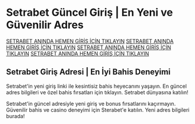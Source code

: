 <!DOCTYPE html>
<html lang="tr">
<head>
    <meta charset="UTF-8">
    <meta name="viewport" content="width=device-width, initial-scale=1.0">
</head>
<body>
    <h1>Setrabet Güncel Giriş | En Yeni ve Güvenilir Adres</h1>
    <p>
        <a href="https://tinyurl.com/setrabetgncl">SETRABET ANINDA HEMEN GİRİŞ İÇİN TIKLAYIN</a>
        <a href="https://tinyurl.com/setrabetgncl">SETRABET ANINDA HEMEN GİRİŞ İÇİN TIKLAYIN</a>
        <a href="https://tinyurl.com/setrabetgncl">SETRABET ANINDA HEMEN GİRİŞ İÇİN TIKLAYIN</a>
        <a href="https://tinyurl.com/setrabetgncl">SETRABET ANINDA HEMEN GİRİŞ İÇİN TIKLAYIN</a>
    </p>
    <h2>Setrabet Giriş Adresi | En İyi Bahis Deneyimi</h2>
    <p>
        Setrabet'in yeni giriş linki ile kesintisiz bahis heyecanını yaşayın. En güncel adres bilgileri ve özel bahis fırsatları için tıklayın. Setrabet dünyasına katılın!
    </p>
    <p>
        Setrabet'in güncel adresiyle yeni giriş ve bonus fırsatlarını kaçırmayın. Güvenilir bahis ve casino deneyimi için Sterabet'e katılın. Yeni adres bilgileri burada!
    </p>
</body>
</html>
